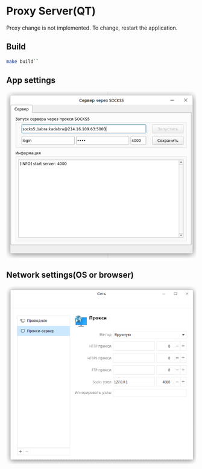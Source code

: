 # Proxy Server(QT)

Proxy change is not implemented. To change, restart the application.

## Build

```sh
make build``
```

## App settings

![app settings](image/app.png)

## Network settings(OS or browser) 

![app settings](image/network-parameters.png)

